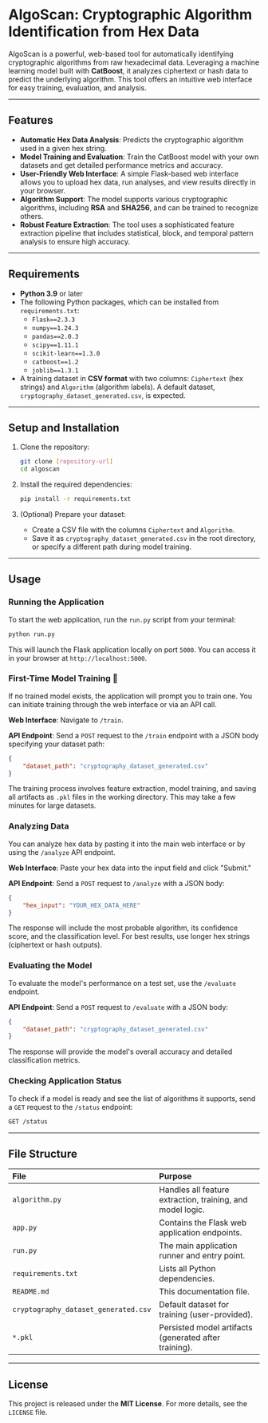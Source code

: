 # AlgoScan: Cryptographic Algorithm Identification from Hex Data

AlgoScan is a powerful, web-based tool for automatically identifying cryptographic algorithms from raw hexadecimal data. Leveraging a machine learning model built with **CatBoost**, it analyzes ciphertext or hash data to predict the underlying algorithm. This tool offers an intuitive web interface for easy training, evaluation, and analysis.

-----

## Features

  * **Automatic Hex Data Analysis**: Predicts the cryptographic algorithm used in a given hex string.
  * **Model Training and Evaluation**: Train the CatBoost model with your own datasets and get detailed performance metrics and accuracy.
  * **User-Friendly Web Interface**: A simple Flask-based web interface allows you to upload hex data, run analyses, and view results directly in your browser.
  * **Algorithm Support**: The model supports various cryptographic algorithms, including **RSA** and **SHA256**, and can be trained to recognize others.
  * **Robust Feature Extraction**: The tool uses a sophisticated feature extraction pipeline that includes statistical, block, and temporal pattern analysis to ensure high accuracy.

-----

## Requirements

  * **Python 3.9** or later
  * The following Python packages, which can be installed from `requirements.txt`:
      * `Flask==2.3.3`
      * `numpy==1.24.3`
      * `pandas==2.0.3`
      * `scipy==1.11.1`
      * `scikit-learn==1.3.0`
      * `catboost==1.2`
      * `joblib==1.3.1`
  * A training dataset in **CSV format** with two columns: `Ciphertext` (hex strings) and `Algorithm` (algorithm labels). A default dataset, `cryptography_dataset_generated.csv`, is expected.

-----

## Setup and Installation

1.  Clone the repository:

    ```bash
    git clone [repository-url]
    cd algoscan
    ```

2.  Install the required dependencies:

    ```bash
    pip install -r requirements.txt
    ```

3.  (Optional) Prepare your dataset:

      * Create a CSV file with the columns `Ciphertext` and `Algorithm`.
      * Save it as `cryptography_dataset_generated.csv` in the root directory, or specify a different path during model training.

-----

## Usage

### Running the Application

To start the web application, run the `run.py` script from your terminal:

```bash
python run.py
```

This will launch the Flask application locally on port `5000`. You can access it in your browser at `http://localhost:5000`.

### First-Time Model Training 🧠

If no trained model exists, the application will prompt you to train one. You can initiate training through the web interface or via an API call.

**Web Interface**: Navigate to `/train`.

**API Endpoint**: Send a `POST` request to the `/train` endpoint with a JSON body specifying your dataset path:

```json
{
    "dataset_path": "cryptography_dataset_generated.csv"
}
```

The training process involves feature extraction, model training, and saving all artifacts as `.pkl` files in the working directory. This may take a few minutes for large datasets.

### Analyzing Data

You can analyze hex data by pasting it into the main web interface or by using the `/analyze` API endpoint.

**Web Interface**: Paste your hex data into the input field and click "Submit."

**API Endpoint**: Send a `POST` request to `/analyze` with a JSON body:

```json
{
    "hex_input": "YOUR_HEX_DATA_HERE"
}
```

The response will include the most probable algorithm, its confidence score, and the classification level. For best results, use longer hex strings (ciphertext or hash outputs).

### Evaluating the Model

To evaluate the model's performance on a test set, use the `/evaluate` endpoint.

**API Endpoint**: Send a `POST` request to `/evaluate` with a JSON body:

```json
{
    "dataset_path": "cryptography_dataset_generated.csv"
}
```

The response will provide the model's overall accuracy and detailed classification metrics.

### Checking Application Status

To check if a model is ready and see the list of algorithms it supports, send a `GET` request to the `/status` endpoint:

```bash
GET /status
```

-----

## File Structure

| File                     | Purpose                                          |
| :----------------------- | :----------------------------------------------- |
| `algorithm.py`           | Handles all feature extraction, training, and model logic. |
| `app.py`                 | Contains the Flask web application endpoints.    |
| `run.py`                 | The main application runner and entry point.     |
| `requirements.txt`       | Lists all Python dependencies.                   |
| `README.md`              | This documentation file.                         |
| `cryptography_dataset_generated.csv` | Default dataset for training (user-provided). |
| `*.pkl`                  | Persisted model artifacts (generated after training). |

-----

## License

This project is released under the **MIT License**. For more details, see the `LICENSE` file.

